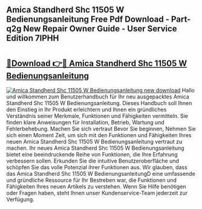## Amica Standherd Shc 11505 W Bedienungsanleitung Free Pdf Download - Part-q2g New Repair Owner Guide - User Service Edition 7lPHH

# <h2><a href="http://df4i0hg.blite.top/?on=Amica+Standherd+Shc+11505+W+Bedienungsanleitung">🔗Download 👉🔴 Amica Standherd Shc 11505 W Bedienungsanleitung</a></h2>

[![Amica Standherd Shc 11505 W Bedienungsanleitung new download](https://i.imgur.com/lujVjoI.png)](http://df4i0hg.blite.top/?on=Amica+Standherd+Shc+11505+W+Bedienungsanleitung)
Hallo und willkommen zum Benutzerhandbuch für Ihr neu ausgepacktes Amica Standherd Shc 11505 W Bedienungsanleitung. Dieses Handbuch soll Ihnen den Einstieg in Ihr Produkt erleichtern und Ihnen ein gründliches Verständnis seiner Merkmale, Funktionen und Fähigkeiten vermitteln. Sie finden klare Anweisungen für Installation, Betrieb, Wartung und Fehlerbehebung. Machen Sie sich vertraut Bevor Sie beginnen, Nehmen Sie sich einen Moment Zeit, um sich mit den Funktionen und Fähigkeiten Ihres neuen Amica Standherd Shc 11505 W Bedienungsanleitung vertraut zu machen. Ihr neues Amica Standherd Shc 11505 W Bedienungsanleitung bietet eine beeindruckende Reihe von Funktionen, die Ihre Erfahrung verbessern sollen. Erkunden Sie die intuitive Benutzeroberfläche und schöpfen Sie das volle Potenzial ihrer Funktionen aus. Wir glauben, dass das Amica Standherd Shc 11505 W BedienungsanleitungD eine umfassende und gründliche Ressource für Ihr Bestreben war, die Funktionen und Fähigkeiten Ihres neuen Artikels zu verstehen. Wenn Sie Hilfe benötigen oder Fragen haben, steht Ihnen unser Kundenservice-Team jederzeit zur Verfügung.
